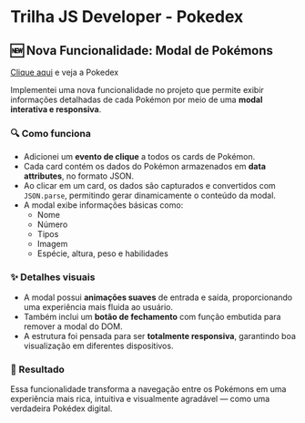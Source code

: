 # Trilha JS Developer - Pokedex
## 🆕 Nova Funcionalidade: Modal de Pokémons

[Clique aqui](https://peixoto1990.github.io/js-developer-pokedex/) e veja a Pokedex

Implementei uma nova funcionalidade no projeto que permite exibir informações detalhadas de cada Pokémon por meio de uma **modal interativa e responsiva**.

### 🔍 Como funciona

- Adicionei um **evento de clique** a todos os cards de Pokémon.
- Cada card contém os dados do Pokémon armazenados em **data attributes**, no formato JSON.
- Ao clicar em um card, os dados são capturados e convertidos com `JSON.parse`, permitindo gerar dinamicamente o conteúdo da modal.
- A modal exibe informações básicas como:
  - Nome
  - Número
  - Tipos
  - Imagem
  - Espécie, altura, peso e habilidades

### ✨ Detalhes visuais

- A modal possui **animações suaves** de entrada e saída, proporcionando uma experiência mais fluida ao usuário.
- Também inclui um **botão de fechamento** com função embutida para remover a modal do DOM.
- A estrutura foi pensada para ser **totalmente responsiva**, garantindo boa visualização em diferentes dispositivos.

### 📱 Resultado

Essa funcionalidade transforma a navegação entre os Pokémons em uma experiência mais rica, intuitiva e visualmente agradável — como uma verdadeira Pokédex digital.

